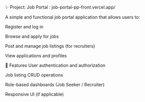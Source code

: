 ✨ Project: Job Portal : 
job-portal-pp-front.vercel.app/

A simple and functional job portal application that allows users to:

Register and log in

Browse and apply for jobs

Post and manage job listings (for recruiters)

View applications and profiles

📌 Features
User authentication and authorization

Job listing CRUD operations

Role-based dashboards (Job Seeker / Recruiter)

Responsive UI (if applicable)
